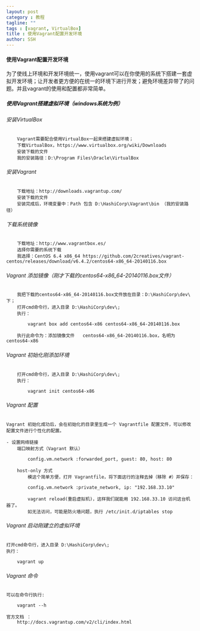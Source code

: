 ```yaml
---
layout: post
category : 教程
tagline: ""
tags : [vagrant, VirtualBox]
title : 使用Vagrant配置开发环境
author: SSH
---
```


#### 使用Vagrant配置开发环境

为了使线上环境和开发环境统一，使用vagrant可以在你使用的系统下搭建一套虚拟开发环境；让开发者更方便的在统一的环境下进行开发；避免环境差异带了的问题。并且vagrant的使用和配置都非常简单。
<!--break-->

##### 使用Vagrant搭建虚拟环境（windows系统为例）

###### 安装VirtualBox
		Vagrant需要配合使用VirtualBox一起来搭建虚拟环境；
		下载VirtualBox，https://www.virtualbox.org/wiki/Downloads
		安装下载的文件
		我的安装路径：D:\Program Files\Oracle\VirtualBox

###### 安装Vagrant
		下载地址：http://downloads.vagrantup.com/
		安装下载的文件
		安装完成后，环境变量中：Path 包含 D:\HashiCorp\Vagrant\bin （我的安装路径）

###### 下载系统镜像
		下载地址：http://www.vagrantbox.es/
		选择你需要的系统下载
		我选择：CentOS 6.4 x86_64 https://github.com/2creatives/vagrant-centos/releases/download/v6.4.2/centos64-x86_64-20140116.box
	
###### Vagrant 添加镜像（刚才下载的centos64-x86_64-20140116.box文件）
		我把下载的centos64-x86_64-20140116.box文件放在目录：D:\HashiCorp\dev\ 下；
		打开cmd命令行，进入目录 D:\HashiCorp\dev\;
		执行：

			vagrant box add centos64-x86 centos64-x86_64-20140116.box

		执行此命令为：添加镜像文件 	centos64-x86_64-20140116.box，名明为 centos64-x86

###### Vagrant 初始化刚添加环境
		打开cmd命令行，进入目录 D:\HashiCorp\dev\;
		执行：

			vagrant init centos64-x86

###### Vagrant 配置
	Vagrant 初始化成功后，会在初始化的目录里生成一个 Vagrantfile 配置文件，可以修改配置文件进行个性化的配置。

	- 设置网络链接
		端口映射方式（Vagrant 默认）

			config.vm.network :forwarded_port, guest: 80, host: 80

		host-only 方式
			模这个简单方便，打开 Vagrantfile，将下面这行的注释去掉（移除 #）并保存：

			config.vm.network :private_network, ip: "192.168.33.10"

			vagrant reload(重启虚拟机)，这样我们就能用 192.168.33.10 访问这台机器了。
			如无法访问，可能是防火墙问题，执行 /etc/init.d/iptables stop

###### Vagrant 启动刚建立的虚拟环境
	打开cmd命令行，进入目录 D:\HashiCorp\dev\;
	执行：

		vagrant up

###### Vagrant 命令
	可以在命令行执行:

		vagrant --h

	官方文档 ：
		http://docs.vagrantup.com/v2/cli/index.html


